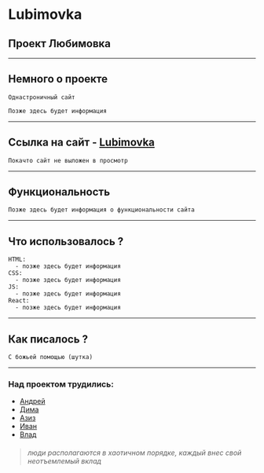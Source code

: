 # Lubimovka

## Проект Любимовка

---

## Немного о проекте

    Однастроничный сайт

    Позже здесь будет информация
---

## Ссылка на сайт - [Lubimovka]()

    Покачто сайт не выложен в просмотр

---

## Функциональность

    Позже здесь будет информация о функциональности сайта

---

## Что использовалось ?

    HTML:
      - позже здесь будет информация
    CSS:
      - позже здесь будет информация
    JS:
      - позже здесь будет информация
    React:
      - позже здесь будет информация
---

## Как писалось ?

    С божьей помощью (шутка)

---

### Над проектом трудились:

- [Андрей](https://github.com/DocMoro)
- [Дима](https://github.com/chyVacheck)
- [Азиз](https://github.com/MorphineMePlz)
- [Иван](https://github.com/Ivan1Vasilyev)
- [Влад](https://github.com/HeikkeB)

> ###### люди располагаются в хаотичном порядке, каждый внес свой неотъемлемый вклад
